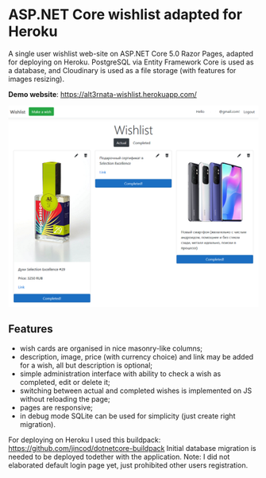 # ASP.NET Core wishlist adapted for Heroku
A single user wishlist web-site on ASP.NET Core 5.0 Razor Pages, adapted for deploying on Heroku. PostgreSQL via Entity Framework Core is used as a database, and Cloudinary is used as a file storage (with features for images resizing).

**Demo website**: <https://alt3rnata-wishlist.herokuapp.com/>

![Demo home page](Demo/home.png)

## Features

- wish cards are organised in nice masonry-like columns;
- description, image, price (with currency choice) and link may be added for a wish, all but description is optional;
- simple administration interface with ability to check a wish as completed, edit or delete it;
- switching between actual and completed wishes is implemented on JS without reloading the page;
- pages are responsive;
- in debug mode SQLite can be used for simplicity (just create right migration).

For deploying on Heroku I used this buildpack: https://github.com/jincod/dotnetcore-buildpack
Initial database migration is needed to be deployed todether with the application.
Note: I did not elaborated default login page yet, just prohibited other users registration.

